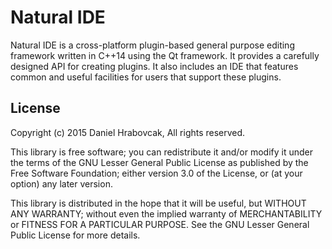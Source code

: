 Natural IDE
===========
Natural IDE is a cross-platform plugin-based general purpose editing framework
written in C++14 using the Qt framework. It provides a carefully designed API
for creating plugins. It also includes an IDE that features common and useful
facilities for users that support these plugins.

License
-------
Copyright (c) 2015 Daniel Hrabovcak, All rights reserved.

This library is free software; you can redistribute it and/or modify it under
the terms of the GNU Lesser General Public License as published by the Free
Software Foundation; either version 3.0 of the License, or (at your option) any
later version.

This library is distributed in the hope that it will be useful, but WITHOUT ANY
WARRANTY; without even the implied warranty of MERCHANTABILITY or FITNESS FOR A
PARTICULAR PURPOSE.  See the GNU Lesser General Public License for more details.
